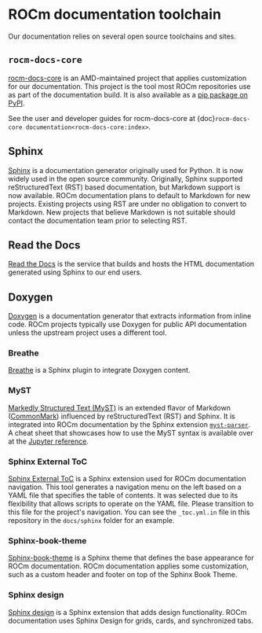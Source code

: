 <head>
  <meta charset="UTF-8">
  <meta name="description" content="ROCm documentation toolchain">
  <meta name="keywords" content="documentation, toolchain, Sphinx, Doxygen, MyST, AMD, ROCm">
</head>

# ROCm documentation toolchain

Our documentation relies on several open source toolchains and sites.

## `rocm-docs-core`

[rocm-docs-core](https://github.com/RadeonOpenCompute/rocm-docs-core) is an AMD-maintained
project that applies customization for our documentation. This
project is the tool most ROCm repositories use as part of the documentation
build. It is also available as a [pip package on PyPI](https://pypi.org/project/rocm-docs-core/).

See the user and developer guides for rocm-docs-core at {doc}`rocm-docs-core documentation<rocm-docs-core:index>`.

## Sphinx

[Sphinx](https://www.sphinx-doc.org/en/master/) is a documentation generator
originally used for Python. It is now widely used in the open source community.
Originally, Sphinx supported reStructuredText (RST) based documentation, but
Markdown support is now available.
ROCm documentation plans to default to Markdown for new projects.
Existing projects using RST are under no obligation to convert to Markdown. New
projects that believe Markdown is not suitable should contact the documentation
team prior to selecting RST.

## Read the Docs

[Read the Docs](https://docs.readthedocs.io/en/stable/) is the service that builds
and hosts the HTML documentation generated using Sphinx to our end users.

## Doxygen

[Doxygen](https://www.doxygen.nl/) is a documentation generator that extracts
information from inline code.
ROCm projects typically use Doxygen for public API documentation unless the
upstream project uses a different tool.

### Breathe

[Breathe](https://www.breathe-doc.org/) is a Sphinx plugin to integrate Doxygen
content.

### MyST

[Markedly Structured Text (MyST)](https://myst-tools.org/docs/spec) is an extended
flavor of Markdown ([CommonMark](https://commonmark.org/)) influenced by reStructuredText (RST) and Sphinx.
It is integrated into ROCm documentation by the Sphinx extension [`myst-parser`](https://myst-parser.readthedocs.io/en/latest/).
A cheat sheet that showcases how to use the MyST syntax is available over at
the [Jupyter reference](https://jupyterbook.org/en/stable/reference/cheatsheet.html).

### Sphinx External ToC

[Sphinx External ToC](https://sphinx-external-toc.readthedocs.io/en/latest/intro.html)
is a Sphinx extension used for ROCm documentation navigation. This tool generates a navigation menu on the left
based on a YAML file that specifies the table of contents.
It was selected due to its flexibility that allows scripts to operate on the
YAML file. Please transition to this file for the project's navigation. You can
see the `_toc.yml.in` file in this repository in the `docs/sphinx` folder for an
example.

### Sphinx-book-theme

[Sphinx-book-theme](https://sphinx-book-theme.readthedocs.io/en/latest/) is a Sphinx theme
that defines the base appearance for ROCm documentation.
ROCm documentation applies some customization,
such as a custom header and footer on top of the Sphinx Book Theme.

### Sphinx design

[Sphinx design](https://sphinx-design.readthedocs.io/en/latest/index.html) is a Sphinx extension that adds design
functionality.
ROCm documentation uses Sphinx Design for grids, cards, and synchronized tabs.
